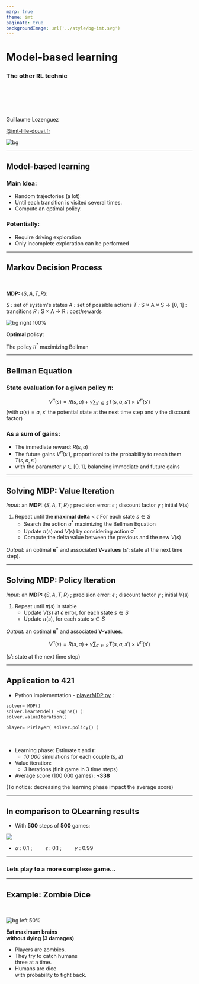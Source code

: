 ```yaml
---
marp: true
theme: imt
paginate: true
backgroundImage: url('../style/bg-imt.svg')
---
```


# Model-based learning 
### The other RL technic

<br />
<br />
<br />
<br />

Guillaume Lozenguez

[@imt-lille-douai.fr](mailto:guillaume.lozenguez@imt-lille-douai.fr)

![bg](../style/bg-tittle.svg)

---

## Model-based learning

### Main Idea:

- Random trajectories (a lot)
- Until each transition is visited several times.
- Compute an optimal policy.

### Potentially: 

- Require driving exploration
- Only incomplete exploration can be performed

---
<!-- --------------------------------------------------------------- -->


## Markov Decision Process

<br />

**MDP:** $\langle S, A, T, R \rangle$:

*S :* set of system's states
*A :* set of possible actions
*T :* S × A × S → [0, 1] : transitions
*R :* S × A → R : cost/rewards

![bg right 100%](../figs/MDP.svg)

**Optimal policy:**

The policy $\pi^*$ maximizing Bellman

---
<!-- --------------------------------------------------------------- -->

## Bellman Equation

### State evaluation for a given policy $\pi$:

$$V^\pi(s)= R(s, a) + \gamma \sum_{s'\in S} T(s,a,s') \times V^\pi(s')$$
(with $\pi(s) = a$, $s'$ the potential state at the next time step and $\gamma$ the discount factor)

### As a sum of gains:

- The immediate reward: $R(s, a)$
- The future gains $V^\pi(s')$, proportional to the probability to reach them $T(s,a,s')$
- with the parameter $\gamma \in [0, 1]$, balancing immediate and future gains

---
<!-- --------------------------------------------------------------- -->


## Solving MDP: Value Iteration

*Input:* an **MDP:** $\langle S, A, T, R \rangle$ ; precision error: *$\epsilon$* ; discount factor *$\gamma$* ; initial $V(s)$
1. Repeat until the **maximal delta** < $\epsilon$
For each state $s \in S$
      - Search the action $a^*$ maximizing the Bellman Equation
      - Update $\pi(s)$ and $V(s)$ by considering action $a^*$
      - Compute the delta value between the previous and the new $V(s)$

*Output:* an optimal **$\pi^*$** and associated **V-values** ($s'$: state at the next time step).



---
<!-- --------------------------------------------------------------- -->
## Solving MDP: Policy Iteration

*Input:* an **MDP:** $\langle S, A, T, R \rangle$ ; precision error: *$\epsilon$* ; discount factor *$\gamma$* ; initial $V(s)$
1. Repeat until $\pi(s)$ is stable
   - Update $V(s)$ at *$\epsilon$* error, for each state $s \in S$
   - Update $\pi(s)$, for each state $s \in S$

*Output:* an optimal **$\pi^*$** and associated **V-values**.

$$V^\pi(s)= R(s, a) + \gamma \sum_{s'\in S} T(s,a,s') \times V^\pi(s')$$

($s'$: state at the next time step)

---
<!-- --------------------------------------------------------------- -->

## Application to 421

- Python implementation - [playerMDP.py](https://raw.githubusercontent.com/ceri-num/module-DUU/master/codes/playerMDP.py) :

```Python
solver= MDP()
solver.learnModel( Engine() )
solver.valueIteration()

player= PiPlayer( solver.policy() )
```
<br />

- Learning phase: Estimate **t** and **r**:
  - *10 000* simulations for each couple (s, a)
- Value iteration:
  - *3* iterations (finit game in $3$ time steps)
- Average score (100 000 games): **~338**

(To notice: decreasing the learning phase impact the average score)

---
<!-- --------------------------------------------------------------- -->
## In comparison to QLearning results

- With **500** steps of **500** games:

![](../figs/q421-vs-mdp.svg)

- *$\alpha$* : 0.1 ; *$\qquad \epsilon$* :  0.1 ; *$\qquad \gamma$* : 0.99

---
<!-- --------------------------------------------------------------- -->

### Lets play to a more complexe game...

---

## Example: Zombie Dice


<br />

![bg left 50%](../figs/zombie_dice.jpeg)

 **Eat maximum brains <br />
 without dying (3 damages)**


 - Players are zombies.
 - They try to catch humans <br /> three at a time.
 - Humans are dice <br /> with probability to fight back.

